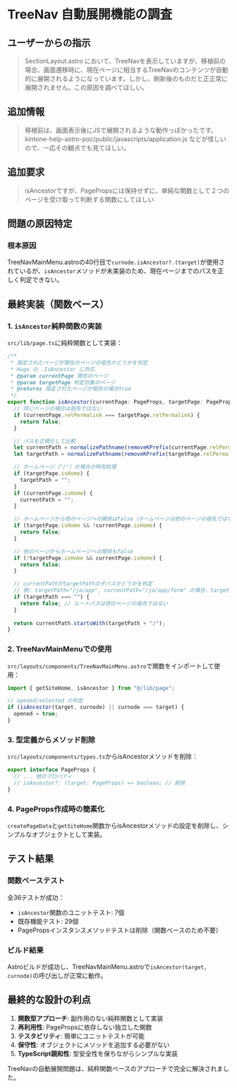 # TreeNav 自動展開機能の調査

## ユーザーからの指示

> SectionLayout.astro において、TreeNavを表示していますが、移植前の場合、画面遷移時に、現在ページに相当するTreeNavのコンテンツが自動的に展開されるようになっています。しかし、刷新後のものだと正正常に展開されません。この原因を調べてほしい。

## 追加情報

> 移植前は、画面表示後にJSで展開されるような動作っぽかったです。kintone-help-astro-poc/public/javascripts/application.js などが怪しいので、一応その観点でも見てほしい。

## 追加要求

> isAncestorですが、PagePropsには保持せずに、単純な関数として２つのページを受け取って判断する関数にしてほしい

## 問題の原因特定

### 根本原因
TreeNavMainMenu.astroの40行目で`curnode.isAncestor?.(target)`が使用されているが、`isAncestor`メソッドが未実装のため、現在ページまでのパスを正しく判定できない。

## 最終実装（関数ベース）

### 1. `isAncestor`純粋関数の実装
`src/lib/page.ts`に純粋関数として実装：

```typescript
/**
 * 指定されたページが現在のページの祖先かどうかを判定
 * Hugo の .IsAncestor に対応
 * @param currentPage 現在のページ
 * @param targetPage 判定対象のページ
 * @returns 指定されたページが祖先の場合true
 */
export function isAncestor(currentPage: PageProps, targetPage: PageProps): boolean {
  // 同じページの場合は祖先ではない
  if (currentPage.relPermalink === targetPage.relPermalink) {
    return false;
  }

  // パスを正規化して比較
  let currentPath = normalizePathname(removeKPrefix(currentPage.relPermalink));
  let targetPath = normalizePathname(removeKPrefix(targetPage.relPermalink));

  // ホームページ（"/"）の場合の特別処理
  if (targetPage.isHome) {
    targetPath = "";
  }
  if (currentPage.isHome) {
    currentPath = "";
  }

  // ホームページから他のページへの関係はfalse（ホームページは他のページの祖先ではない）
  if (targetPage.isHome && !currentPage.isHome) {
    return false;
  }

  // 他のページからホームページへの関係もfalse
  if (!targetPage.isHome && currentPage.isHome) {
    return false;
  }

  // currentPathがtargetPathの子パスかどうかを判定
  // 例: targetPath="/ja/app", currentPath="/ja/app/form" の場合、targetはcurrentの祖先
  if (targetPath === "") {
    return false; // ルートパスは他のページの祖先ではない
  }
  
  return currentPath.startsWith(targetPath + "/");
}
```

### 2. TreeNavMainMenuでの使用
`src/layouts/components/TreeNavMainMenu.astro`で関数をインポートして使用：

```typescript
import { getSiteHome, isAncestor } from "@/lib/page";

// opened/selected の判定
if (isAncestor(target, curnode) || curnode === target) {
  opened = true;
}
```

### 3. 型定義からメソッド削除
`src/layouts/components/types.ts`からisAncestorメソッドを削除：

```typescript
export interface PageProps {
  // ... 他のプロパティ
  // isAncestor?: (target: PageProps) => boolean; // 削除
}
```

### 4. PageProps作成時の簡素化
`createPageData`と`getSiteHome`関数からisAncestorメソッドの設定を削除し、シンプルなオブジェクトとして実装。

## テスト結果

### 関数ベーステスト
全36テストが成功：
- `isAncestor`関数のユニットテスト: 7個
- 既存機能テスト: 29個
- PagePropsインスタンスメソッドテストは削除（関数ベースのため不要）

### ビルド結果
Astroビルドが成功し、TreeNavMainMenu.astroで`isAncestor(target, curnode)`の呼び出しが正常に動作。

## 最終的な設計の利点

1. **関数型アプローチ**: 副作用のない純粋関数として実装
2. **再利用性**: PagePropsに依存しない独立した関数
3. **テスタビリティ**: 簡単にユニットテストが可能
4. **保守性**: オブジェクトにメソッドを追加する必要がない
5. **TypeScript親和性**: 型安全性を保ちながらシンプルな実装

TreeNavの自動展開問題は、純粋関数ベースのアプローチで完全に解決されました。